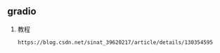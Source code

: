## gradio

1. 教程

   ```
   https://blog.csdn.net/sinat_39620217/article/details/130354595
   ```

   